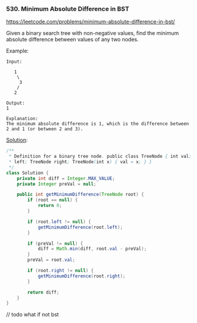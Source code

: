 ### 530. Minimum Absolute Difference in BST
https://leetcode.com/problems/minimum-absolute-difference-in-bst/

Given a binary search tree with non-negative values, find the minimum absolute difference between values of any two nodes.

Example:
```
Input:

   1
    \
     3
    /
   2

Output:
1

Explanation:
The minimum absolute difference is 1, which is the difference between 2 and 1 (or between 2 and 3).
```

[Solution](https://leetcode.com/problems/minimum-absolute-difference-in-bst/discuss/99905/Two-Solutions-in-order-traversal-and-a-more-general-way-using-TreeSet):
```java
/**
 * Definition for a binary tree node. public class TreeNode { int val; TreeNode
 * left; TreeNode right; TreeNode(int x) { val = x; } }
 */
class Solution {
    private int diff = Integer.MAX_VALUE;
    private Integer preVal = null;

    public int getMinimumDifference(TreeNode root) {
        if (root == null) {
            return 0;
        }

        if (root.left != null) {
            getMinimumDifference(root.left);
        }

        if (preVal != null) {
            diff = Math.min(diff, root.val - preVal);
        }
        preVal = root.val;

        if (root.right != null) {
            getMinimumDifference(root.right);
        }

        return diff;
    }
}
```

// todo what if not bst
 